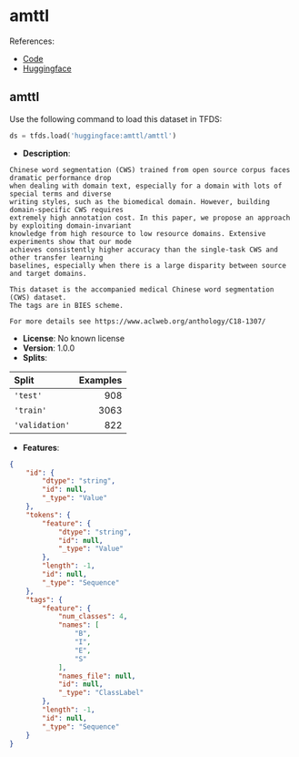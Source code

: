 # amttl

References:

*   [Code](https://github.com/huggingface/datasets/blob/master/datasets/amttl)
*   [Huggingface](https://huggingface.co/datasets/amttl)


## amttl


Use the following command to load this dataset in TFDS:

```python
ds = tfds.load('huggingface:amttl/amttl')
```

*   **Description**:

```
Chinese word segmentation (CWS) trained from open source corpus faces dramatic performance drop
when dealing with domain text, especially for a domain with lots of special terms and diverse
writing styles, such as the biomedical domain. However, building domain-specific CWS requires
extremely high annotation cost. In this paper, we propose an approach by exploiting domain-invariant
knowledge from high resource to low resource domains. Extensive experiments show that our mode
achieves consistently higher accuracy than the single-task CWS and other transfer learning
baselines, especially when there is a large disparity between source and target domains.

This dataset is the accompanied medical Chinese word segmentation (CWS) dataset.
The tags are in BIES scheme.

For more details see https://www.aclweb.org/anthology/C18-1307/
```

*   **License**: No known license
*   **Version**: 1.0.0
*   **Splits**:

Split  | Examples
:----- | -------:
`'test'` | 908
`'train'` | 3063
`'validation'` | 822

*   **Features**:

```json
{
    "id": {
        "dtype": "string",
        "id": null,
        "_type": "Value"
    },
    "tokens": {
        "feature": {
            "dtype": "string",
            "id": null,
            "_type": "Value"
        },
        "length": -1,
        "id": null,
        "_type": "Sequence"
    },
    "tags": {
        "feature": {
            "num_classes": 4,
            "names": [
                "B",
                "I",
                "E",
                "S"
            ],
            "names_file": null,
            "id": null,
            "_type": "ClassLabel"
        },
        "length": -1,
        "id": null,
        "_type": "Sequence"
    }
}
```


